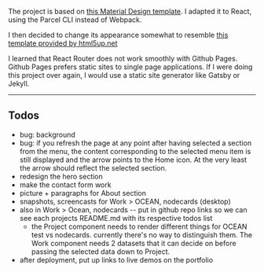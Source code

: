 The project is based on [this Material Design template](https://glitch.com/~material-template-portfolio-css). I adapted it to React, using the Parcel CLI instead of Webpack.

I then decided to change its appearance somewhat to resemble
[this template provided by html5up.net](https://html5up.net/astral)

I learned that React Router does not work smoothly with Github Pages. Github Pages prefers static sites to single page applications. If I were doing this project over again, I would use a static site generator like Gatsby or Jekyll.

---

## Todos

- bug: background
- bug: if you refresh the page at any point after having selected a section from the menu, the content corresponding to the selected menu item is still displayed and the arrow points to the Home icon. At the very least the arrow should reflect the selected section.
- redesign the hero section
- make the contact form work
- picture + paragraphs for About section
- snapshots, screencasts for Work > OCEAN, nodecards (desktop)
- also in Work > Ocean, nodecards -- put in github repo links so we can see each projects README.md with its respective todos list
  - the Project component needs to render different things for OCEAN test vs nodecards. currently there's no way to distinguish them. The Work component needs 2 datasets that it can decide on before passing the selected data down to Project.
- after deployment, put up links to live demos on the portfolio
